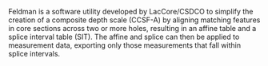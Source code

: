 Feldman is a software utility developed by LacCore/CSDCO to simplify the creation of a composite depth scale (CCSF-A) by aligning matching features in core sections across two or more holes, resulting in an affine table and a splice interval table (SIT). The affine and splice can then be applied to measurement data, exporting only those measurements that fall within splice intervals.